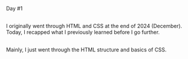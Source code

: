 Day #1<br><br>

I originally went through HTML and CSS at the end of 2024 (December).<br>
Today, I recapped what I previously learned before I go further.<br><br>

Mainly, I just went through the HTML structure and basics of CSS.
